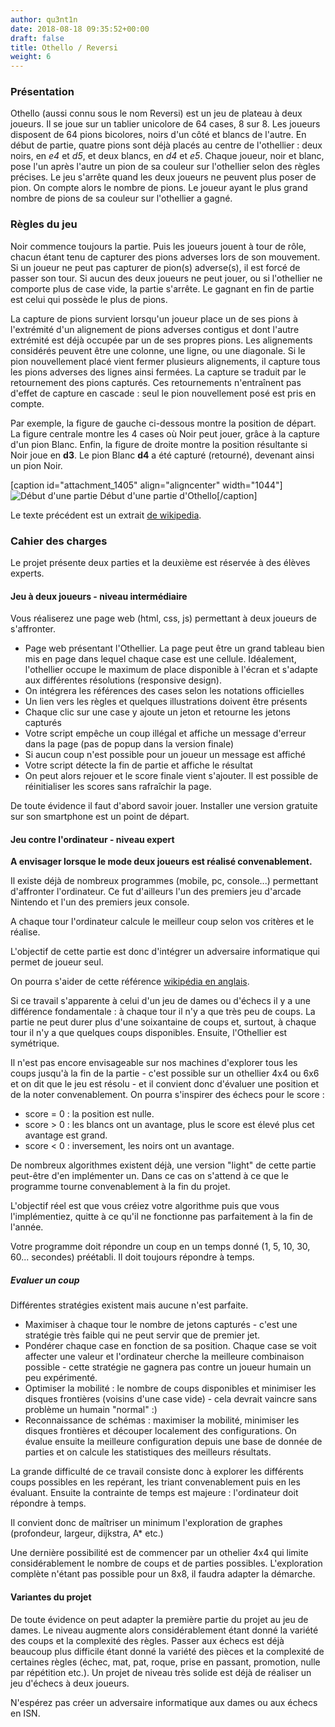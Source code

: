 ```yaml
---
author: qu3nt1n
date: 2018-08-18 09:35:52+00:00
draft: false
title: Othello / Reversi
weight: 6
---
```


### Présentation


Othello (aussi connu sous le nom Reversi) est un jeu de plateau à deux joueurs. Il se joue sur un tablier unicolore de 64 cases, 8 sur 8. Les joueurs disposent de 64 pions bicolores, noirs d'un côté et blancs de l'autre. En début de partie, quatre pions sont déjà placés au centre de l'othellier : deux noirs, en _e4_ et _d5_, et deux blancs, en _d4_ et _e5_. Chaque joueur, noir et blanc, pose l'un après l'autre un pion de sa couleur sur l'othellier selon des règles précises. Le jeu s'arrête quand les deux joueurs ne peuvent plus poser de pion. On compte alors le nombre de pions. Le joueur ayant le plus grand nombre de pions de sa couleur sur l'othellier a gagné.


### Règles du jeu


Noir commence toujours la partie. Puis les joueurs jouent à tour de rôle, chacun étant tenu de capturer des pions adverses lors de son mouvement. Si un joueur ne peut pas capturer de pion(s) adverse(s), il est forcé de passer son tour. Si aucun des deux joueurs ne peut jouer, ou si l'othellier ne comporte plus de case vide, la partie s'arrête. Le gagnant en fin de partie est celui qui possède le plus de pions.

La capture de pions survient lorsqu'un joueur place un de ses pions à l'extrémité d'un alignement de pions adverses contigus et dont l'autre extrémité est déjà occupée par un de ses propres pions. Les alignements considérés peuvent être une colonne, une ligne, ou une diagonale. Si le pion nouvellement placé vient fermer plusieurs alignements, il capture tous les pions adverses des lignes ainsi fermées. La capture se traduit par le retournement des pions capturés. Ces retournements n'entraînent pas d'effet de capture en cascade : seul le pion nouvellement posé est pris en compte.

Par exemple, la figure de gauche ci-dessous montre la position de départ. La figure centrale montre les 4 cases où Noir peut jouer, grâce à la capture d'un pion Blanc. Enfin, la figure de droite montre la position résultante si Noir joue en **d3**. Le pion Blanc **d4** a été capturé (retourné), devenant ainsi un pion Noir.

[caption id="attachment_1405" align="aligncenter" width="1044"]![Début d'une partie](/uploads/uploads/2018/08/othello.jpg)
Début d'une partie d'Othello[/caption]

Le texte précédent est un extrait [de wikipedia](https://fr.wikipedia.org/wiki/Othello_(jeu)).


### Cahier des charges


Le projet présente deux parties et la deuxième est réservée à des élèves experts.


#### Jeu à deux joueurs - niveau intermédiaire


Vous réaliserez une page web (html, css, js) permettant à deux joueurs de s'affronter.



* Page web présentant l'Othellier. La page peut être un grand tableau bien mis en page dans lequel chaque case est une cellule. Idéalement, l'othellier occupe le maximum de place disponible à l'écran et s'adapte aux différentes résolutions (responsive design).
* On intégrera les références des cases selon les notations officielles
* Un lien vers les règles et quelques illustrations doivent être présents
* Chaque clic sur une case y ajoute un jeton et retourne les jetons capturés
* Votre script empêche un coup illégal et affiche un message d'erreur dans la page (pas de popup dans la version finale)
* Si aucun coup n'est possible pour un joueur un message est affiché
* Votre script détecte la fin de partie et affiche le résultat
* On peut alors rejouer et le score finale vient s'ajouter. Il est possible de réinitialiser les scores sans rafraîchir la page.

De toute évidence il faut d'abord savoir jouer. Installer une version gratuite sur son smartphone est un point de départ.


#### Jeu contre l'ordinateur - niveau expert


**A envisager lorsque le mode deux joueurs est réalisé convenablement.**

Il existe déjà de nombreux programmes (mobile, pc, console...) permettant d'affronter l'ordinateur. Ce fut d'ailleurs l'un des premiers jeu d'arcade Nintendo et l'un des premiers jeux console.

A chaque tour l'ordinateur calcule le meilleur coup selon vos critères et le réalise.

L'objectif de cette partie est donc d'intégrer un adversaire informatique qui permet de joueur seul.

On pourra s'aider de cette référence [wikipédia en anglais](https://en.wikipedia.org/wiki/Computer_Othello).

Si ce travail s'apparente à celui d'un jeu de dames ou d'échecs il y a une différence fondamentale : à chaque tour il n'y a que très peu de coups.
La partie ne peut durer plus d'une soixantaine de coups et, surtout, à chaque tour il n'y a que quelques coups disponibles. Ensuite, l'Othellier est symétrique.

Il n'est pas encore envisageable sur nos machines d'explorer tous les coups jusqu'à la fin de la partie - c'est possible sur un othellier 4x4 ou 6x6 et on dit que le jeu est résolu - et il convient donc d'évaluer une position et de la noter convenablement. On pourra s'inspirer des échecs pour le score :



* score = 0 : la position est nulle.
* score > 0 : les blancs ont un avantage, plus le score est élevé plus cet avantage est grand.
* score < 0 : inversement, les noirs ont un avantage.

De nombreux algorithmes existent déjà, une version "light" de cette partie peut-être d'en implémenter un. Dans ce cas on s'attend à ce que le programme tourne convenablement à la fin du projet.

L'objectif réel est que vous créiez votre algorithme puis que vous l'implémentiez, quitte à ce qu'il ne fonctionne pas parfaitement à la fin de l'année.

Votre programme doit répondre un coup en un temps donné (1, 5, 10, 30, 60... secondes) préétabli. Il doit toujours répondre à temps.


##### Evaluer un coup


Différentes stratégies existent mais aucune n'est parfaite.



* Maximiser à chaque tour le nombre de jetons capturés - c'est une stratégie très faible qui ne peut servir que de premier jet.
* Pondérer chaque case en fonction de sa position. Chaque case se voit affecter une valeur et l'ordinateur cherche la meilleure combinaison possible - cette stratégie ne gagnera pas contre un joueur humain un peu expérimenté.
* Optimiser la mobilité : le nombre de coups disponibles et minimiser les disques frontières (voisins d'une case vide) - cela devrait vaincre sans problème un humain "normal" :)
* Reconnaissance de schémas : maximiser la mobilité, minimiser les disques frontières et découper localement des configurations. On évalue ensuite la meilleure configuration depuis une base de donnée de parties et on calcule les statistiques des meilleurs résultats.

La grande difficulté de ce travail consiste donc à explorer les différents coups possibles en les repérant, les triant convenablement puis en les évaluant. Ensuite la contrainte de temps est majeure : l'ordinateur doit répondre à temps.

Il convient donc de maîtriser un minimum l'exploration de graphes (profondeur, largeur, dijkstra, A* etc.)

Une dernière possibilité est de commencer par un othelier 4x4 qui limite considérablement le nombre de coups et de parties possibles. L'exploration complète n'étant pas possible pour un 8x8, il faudra adapter la démarche.


#### Variantes du projet


De toute évidence on peut adapter la première partie du projet au jeu de dames. Le niveau augmente alors considérablement étant donné la variété des coups et la complexité des règles.
Passer aux échecs est déjà beaucoup plus difficile étant donné la variété des pièces et la complexité de certaines règles (échec, mat, pat, roque, prise en passant, promotion, nulle par répétition etc.). Un projet de niveau très solide est déjà de réaliser un jeu d'échecs à deux joueurs.

N'espérez pas créer un adversaire informatique aux dames ou aux échecs en ISN.
